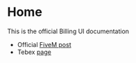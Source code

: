 # Home

This is the official Billing UI documentation

* Official [FiveM post](https://forum.cfx.re/t/billing-ui-esx-bill-players-by-clicking-on-their-character/2715913/23)
* Tebex [page](https://jaksam1074-fivem-scripts.tebex.io/)
